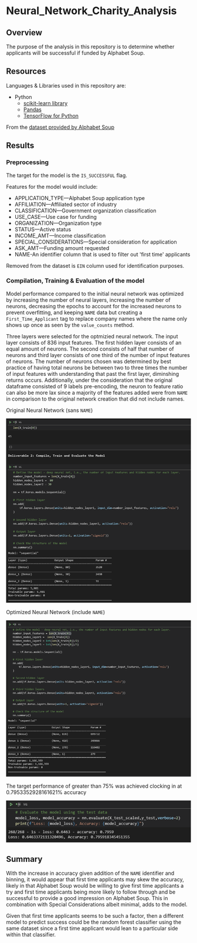 # Neural_Network_Charity_Analysis

## Overview

The purpose of the analysis in this repository is to determine whether applicants will be successful if funded by Alphabet Soup. 

## Resources

Languages & Libraries used in this repository are:

* Python
  * [scikit-learn library](https://scikit-learn.org/stable/index.html)
  * [Pandas](https://pandas.pydata.org/docs/)
  * [TensorFlow for Python](https://www.tensorflow.org/api_docs/python/tf)

From the [dataset provided by Alphabet Soup](/Resources/charity_data.csv)

## Results

### Preprocessing

The target for the model is the `IS_SUCCESSFUL` flag.

Features for the model would include:

* APPLICATION_TYPE—Alphabet Soup application type
* AFFILIATION—Affiliated sector of industry
* CLASSIFICATION—Government organization classification
* USE_CASE—Use case for funding
* ORGANIZATION—Organization type
* STATUS—Active status
* INCOME_AMT—Income classification
* SPECIAL_CONSIDERATIONS—Special consideration for application
* ASK_AMT—Funding amount requested
* NAME-An identifier column that is used to filter out 'first time' applicants

Removed from the dataset is `EIN` column used for identification purposes.

### Compilation, Training & Evaluation of the model

Model performance compared to the initial neural network was optimized by increasing the number of neural layers, increasing the number of neurons, decreasing the epochs to account for the increased neurons to prevent overfitting, and keeping `NAME` data but creating a `First_Time_Applicant` tag to replace company names where the name only shows up once as seen by the `value_counts` method.

Three layers were selected for the optmizied neural network. The input layer consists of 836 input features. The first hidden layer consists of an equal amount of neurons. The second consists of half that number of neurons and third layer consists of one third of the number of input features of neurons. The number of neurons chosen was determined by best practice of having total neurons be between two to three times the number of input features with understanding that past the first layer, diminshing returns occurs. Additionally, under the consideration that the original dataframe consisted of 9 labels pre-encoding, the neuron to feature ratio can also be more lax since a majority of the features added were from `NAME` in comparison to the original network creation that did not include names.

Original Neural Network (sans `NAME`)

![original](/Resources/originalnn.png)

Optimized Neural Network (include `NAME`)

![nncreation](/Resources/nncreation.png)

The target performance of greater than 75% was achieved clocking in at 0.7953352928161621% accuracy

![accuracy](/Resources/finalaccuracy.png)

## Summary

With the increase in accuracy given addition of the `NAME` identifier and binning, it would appear that first time applicants may skew the accuracy, likely in that Alphabet Soup would be willing to give first time applicants a try and first time applicants being more likely to follow through and be successful to provide a good impression on Alphabet Soup. This in combination with Special Considerations albeit minimal, adds to the model.

Given that first time applicants seems to be such a factor, then a different model to predict success could be the random forest classifier using the same dataset since a first time applicant would lean to a particular side within that classifier.